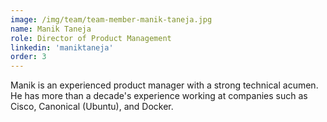 ```yaml
---
image: /img/team/team-member-manik-taneja.jpg
name: Manik Taneja
role: Director of Product Management
linkedin: 'maniktaneja'
order: 3
---
```


Manik is an experienced product manager with a strong technical acumen. He has more than a decade's experience working at companies such as Cisco, Canonical (Ubuntu), and Docker.
